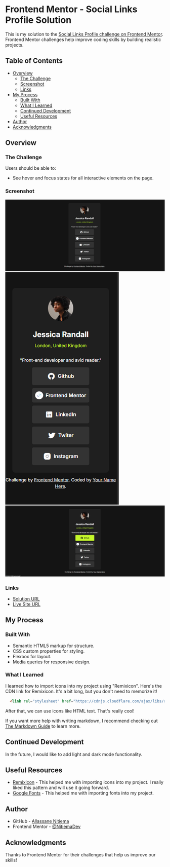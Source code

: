 # Frontend Mentor - Social Links Profile Solution

This is my solution to the [Social Links Profile challenge on Frontend Mentor](https://www.frontendmentor.io/challenges/social-links-profile-UG32l9m6dQ). Frontend Mentor challenges help improve coding skills by building realistic projects. 

## Table of Contents

- [Overview](#overview)
  - [The Challenge](#the-challenge)
  - [Screenshot](#screenshot)
  - [Links](#links)
- [My Process](#my-process)
  - [Built With](#built-with)
  - [What I Learned](#what-i-learned)
  - [Continued Development](#continued-development)
  - [Useful Resources](#useful-resources)
- [Author](#author)
- [Acknowledgments](#acknowledgments)

## Overview

### The Challenge

Users should be able to:

- See hover and focus states for all interactive elements on the page.

### Screenshot

![Desktop](./screenshots/profil-card-desktop.png)
![Mobile](./screenshots/profil-card-mobile.png)
![Active states](./screenshots/profil-card-hover.png)

### Links

- [Solution URL](https://www.frontendmentor.io/solutions/a-responsive-social-links-profil-did-in-html-and-css-6NShSfeadK)
- [Live Site URL](https://github.com/NitiemaDev)

## My Process

### Built With

- Semantic HTML5 markup for structure.
- CSS custom properties for styling.
- Flexbox for layout.
- Media queries for responsive design.

### What I Learned

I learned how to import icons into my project using "Remixicon". Here's the CDN link for Remixicon. It's a bit long, but you don't need to memorize it!

```html
  <link rel="stylesheet" href="https://cdnjs.cloudflare.com/ajax/libs/remixicon/4.6.0/remixicon.css" integrity="sha512-kJlvECunwXftkPwyvHbclArO8wszgBGisiLeuDFwNM8ws+wKIw0sv1os3ClWZOcrEB2eRXULYUsm8OVRGJKwGA==" crossorigin="anonymous" referrerpolicy="no-referrer" />
```

After that, we can use icons like HTML text. That's really cool!

If you want more help with writing markdown, I recommend checking out [The Markdown Guide](https://www.markdownguide.org/) to learn more.

## Continued Development

In the future, I would like to add light and dark mode functionality.

## Useful Resources

- [Remixicon](https://remixicon.com/) - This helped me with importing icons into my project. I really liked this pattern and will use it going forward.
- [Google Fonts](https://fonts.google.com/) - This helped me with importing fonts into my project.

## Author

- GitHub - [Allassane Nitiema](https://github.com/NitiemaDev)
- Frontend Mentor - [@NitiemaDev](https://www.frontendmentor.io/profile/NitiemaDev)

## Acknowledgments

Thanks to Frontend Mentor for their challenges that help us improve our skills!

